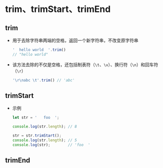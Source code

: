 # trim、trimStart、trimEnd

## trim

+ 用于去除字符串两端的空格，返回一个新字符串，不改变原字符串

    ```js
    '  hello world  '.trim()
    // "hello world"
    ```

+ 该方法去除的不仅是空格，还包括制表符（`\t`、`\v`）、换行符（`\n`）和回车符（`\r`）

    ```js
    '\r\nabc \t'.trim() // 'abc'
    ```

## trimStart

+ 示例

    ```js
    let str = '   foo  ';

    console.log(str.length); // 8

    str = str.trimStart();
    console.log(str.length); // 5
    console.log(str);        // 'foo  '
    ```

## trimEnd
